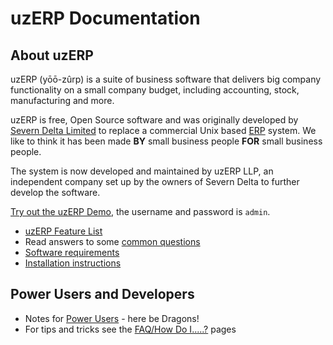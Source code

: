# uzERP Documentation

## About uzERP

uzERP (yōō-zûrp) is a suite of business software that delivers big company functionality on a small company budget, including accounting, stock, manufacturing and more.

uzERP is free, Open Source software and was originally developed by [Severn Delta Limited](http://www.severndelta.co.uk) to replace a commercial Unix based [ERP](http://en.wikipedia.org/wiki/Enterprise_resource_planning) system. We like to think it has been made **BY** small business people **FOR** small business people.

The system is now developed and maintained by uzERP LLP, an independent company set up by the owners of Severn Delta to further develop the software.

[Try out the uzERP Demo](http://demo.uzerp.com), the username and password is `admin`.

* [uzERP Feature List](features)
* Read answers to some [common questions](faq/questions)
* [Software requirements](requirements)
* [Installation instructions](installation)

## Power Users and Developers

* Notes for [Power Users](faq/power-user) - here be Dragons!
* For tips and tricks see the [FAQ/How Do I.....?](faq) pages
